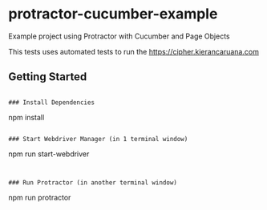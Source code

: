 # protractor-cucumber-example
Example project using Protractor with Cucumber and Page Objects

This tests uses automated tests to run the https://cipher.kierancaruana.com 

## Getting Started
```

### Install Dependencies

```
npm install
```

### Start Webdriver Manager (in 1 terminal window)

```
npm run start-webdriver
```


### Run Protractor (in another terminal window)

```
npm run protractor
```


